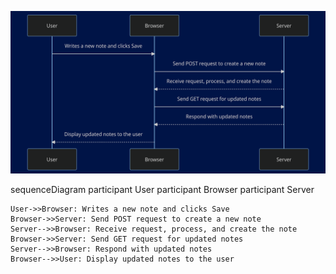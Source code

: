 ![Diagram](./cabbar.png)


sequenceDiagram
    participant User
    participant Browser
    participant Server

    User->>Browser: Writes a new note and clicks Save
    Browser->>Server: Send POST request to create a new note
    Server-->>Browser: Receive request, process, and create the note
    Browser->>Server: Send GET request for updated notes
    Server-->>Browser: Respond with updated notes
    Browser-->>User: Display updated notes to the user
